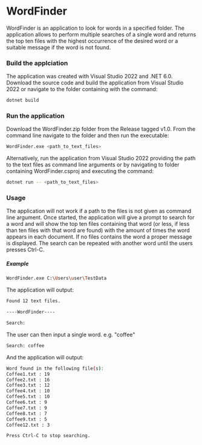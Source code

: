 # WordFinder

WordFinder is an application to look for words in a specified folder. The application allows to perform multiple searches of a single word and returns the top ten files with the highest occurrence of the desired word or a suitable message if the word is not found. 

### Build the applciation
The application was created with Visual Studio 2022 and .NET 6.0.
Download the source code and build the application  from Visual Studio 2022 or navigate to the folder containing with the command:
```sh
dotnet build
```
### Run the application
Download the WordFinder.zip folder from the Release tagged v1.0. From the command line navigate to the folder and then run the executable:
```sh
WordFinder.exe <path_to_text_files> 
```
Alternatively, run the application from Visual Studio 2022 providing the path to the text files as command line arguments or by navigating to folder containing WordFinder.csproj and executing the command:
```sh
dotnet run -- <path_to_text_files> 
```

### Usage
The application will not work if a path to the files is not given as command line argument. 
Once started, the application will give a prompt to search for a word and will show the top ten files containing that word (or less, if less than ten files with that word are found) with the amount of times the word appears in each document. If no files contains the word a proper message is displayed.
The search can be repeated with another word until the users presses Ctrl-C.

##### Example

```sh
WordFinder.exe C:\Users\user\TestData
```

The application will output:
```sh
Found 12 text files.

----WordFinder----

Search:
```

The user can then input a single word. e.g. "coffee"

```sh
Search: coffee
```

And the application will output:
```sh
Word found in the following file(s):
Coffee1.txt : 19
Coffee2.txt : 16
Coffee3.txt : 12
Coffee4.txt : 10
Coffee5.txt : 10
Coffee6.txt : 9
Coffee7.txt : 9
Coffee8.txt : 7
Coffee9.txt : 5
Coffee12.txt : 3

Press Ctrl-C to stop searching.
```
